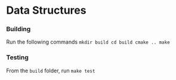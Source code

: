 # Data Structures

### Building
Run the following commands
`
mkdir build
cd build
cmake ..
make
`

### Testing
From the `build` folder, run
`
make test
`

